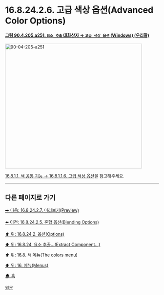 # 16.8.24.2.6. 고급 색상 옵션(Advanced Color Options)

<a id="90-04-205-a251"></a>

#### [그림 90.4.205.a251. `요소 추출` 대화상자 → `고급 색상 옵션` (Windows) (우리말)](./90-04-0205-extract_component.md#90-04-205-a251)
<img width="448" height="407" alt="90-04-205-a251" src="https://github.com/user-attachments/assets/af8b5db8-34ab-4610-9470-35c3d1bec7ec" />

[16.8.1.1. 색 공통 기능 → 16.8.1.1.6. 고급 색상 옵션](./16-08-01-01-06-advanced_color_options.md)을 참고해주세요.

***

## 다른 페이지로 가기

[➡️ 다음: 16.8.24.2.7. 미리보기(Preview)](./16-08-24-02-07-preview.md)

[⬅️ 이전: 16.8.24.2.5. 혼합 옵션(Blending Options)](./16-08-24-02-05-blending_options.md)

[⬆️ 위: 16.8.24.2. 옵션(Options)](./16-08-24-02-00-options.md)

[⬆️ 위: 16.8.24. 요소 추출…(Extract Component…)](./16-08-24-00-extract-component.md)

[⬆️ 위: 16.8. 색 메뉴(The colors menu)](./16-08-00-the-colors-menu.md)

[⬆️ 위: 16. 메뉴(Menus)](./16-00-menus.md)

[🏠 홈](./00-home.md)

[원문](https://docs.gimp.org/2.10/ko/gimp-filter-component-extract.html#idm32144)